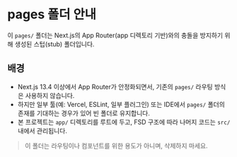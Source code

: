 # pages 폴더 안내

이 `pages/` 폴더는 Next.js의 App Router(app 디렉토리 기반)와의 충돌을 방지하기 위해 생성된 스텁(stub) 폴더입니다.

## 배경

- Next.js 13.4 이상에서 App Router가 안정화되면서, 기존의 `pages/` 라우팅 방식은 사용하지 않습니다.
- 하지만 일부 툴(예: Vercel, ESLint, 일부 플러그인) 또는 IDE에서 `pages/` 폴더의 존재를 기대하는 경우가 있어 빈 폴더로 유지합니다.
- 본 프로젝트는 `app/` 디렉토리를 루트에 두고, FSD 구조에 따라 나머지 코드는 `src/` 내에서 관리됩니다.

> 이 폴더는 라우팅이나 컴포넌트를 위한 용도가 아니며, 삭제하지 마세요.
